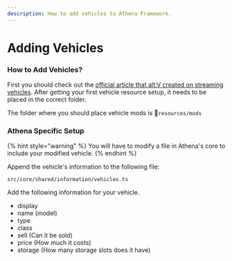 ```yaml
---
description: How to add vehicles to Athena Framework.
---
```


# Adding Vehicles

### How to Add Vehicles?

First you should check out the [official article that alt:V created on streaming vehicles](https://docs.altv.mp/gta/articles/tutorials/stream\_vehicles.html). After getting your first vehicle resource setup, it needs to be placed in the correct folder.

The folder where you should place vehicle mods is 📁`resources/mods`

### Athena Specific Setup

{% hint style="warning" %}
You will have to modify a file in Athena's core to include your modified vehicle.
{% endhint %}

Append the vehicle's information to the following file:

```
src/core/shared/information/vehicles.ts
```

Add the following information for your vehicle.

* display
* name (model)
* type
* class
* sell (Can it be sold)
* price (How much it costs)
* storage (How many storage slots does it have)
